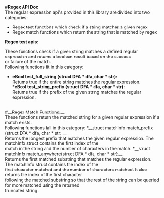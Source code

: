   #__Regex API Doc__<br />
The regular expression api's provided in this library are divided into two categories:
* Regex test functions which check if a string matches a given regex
* Regex match functions which return the string that is matched by regex<br />

__Regex test apis:__<br />

These functions check if a given string matches a defined regular expression and returns a boolean result based on the success<br />
or failure of the match.<br />
Following functions fit in this category:
  * __eBool test_full_string (struct DFA * dfa, char * str):__<br />
    Returns true if the entire string matches the regular expression.<br />
  *__eBool test_string_prefix (struct DFA * dfa, char * str):__<br />
    Returns true if the prefix of the given string matches the regular expression.<br />
<br />
#__Regex Match Functions:__<br />
These functions return the matched string for a given regular expression if a match exists.<br />
Following functions fall in this category:
 *__struct matchInfo match_prefix (struct DFA * dfa, char * str: __<br />
    Returns the longest prefix that matches the given regular expression. The matchInfo struct contains the first index of the<br />match in the string and the number of characters in the match.
 *__struct matchInfo match_anywhere(struct DFA * dfa, char * str):__ <br />
    Returns the first matched substring that matches the regular expression. The matchInfo struct contains the index of the<br /> first character matched and the number of characters matched. It also returns the index of the first character <br /> following the matched substring so that the rest of the string can be queried for more matched using the returned<br /> truncated string. 
